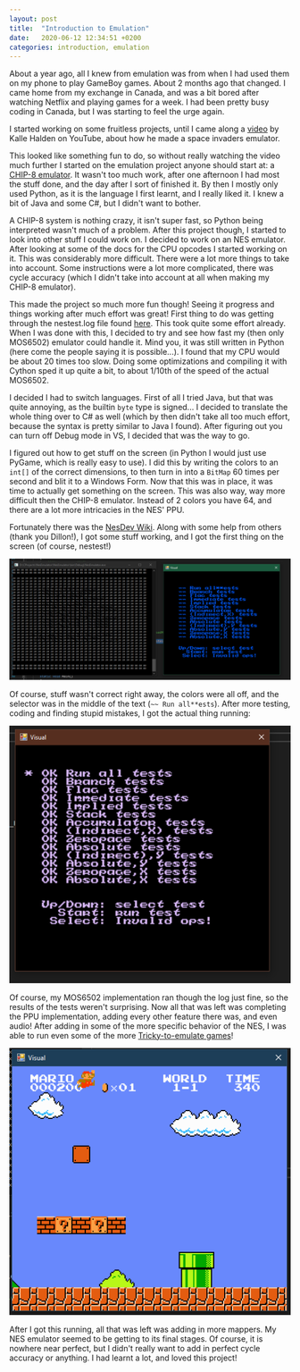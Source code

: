 ```yaml
---
layout: post
title:  "Introduction to Emulation"
date:   2020-06-12 12:34:51 +0200
categories: introduction, emulation
---
```


About a year ago, all I knew from emulation was from when I had used them on my phone to play GameBoy games. About 2 months ago that changed. I came home from my exchange in Canada, and was a bit bored after watching Netflix and playing games for a week. I had been pretty busy coding in Canada, but I was starting to feel the urge again.

I started working on some fruitless projects, until I came along a [video](https://www.youtube.com/watch?v=cjDwPCWm6-w&t=478s) by Kalle Halden on YouTube, about how he made a space invaders emulator.

This looked like something fun to do, so without really watching the video much further I started on the emulation project anyone should start at: a [CHIP-8 emulator](https://github.com/DenSinH/chip8). It wasn't too much work, after one afternoon I had most the stuff done, and the day after I sort of finished it. By then I mostly only used Python, as it is the language I first learnt, and I really liked it. I knew a bit of Java and some C#, but I didn't want to bother.

A CHIP-8 system is nothing crazy, it isn't super fast, so Python being interpreted wasn't much of a problem. After this project though, I started to look into other stuff I could work on. I decided to work on an NES emulator. After looking at some of the docs for the CPU opcodes I started working on it. This was considerably more difficult. There were a lot more things to take into account. Some instructions were a lot more complicated, there was cycle accuracy (which I didn't take into account at all when making my CHIP-8 emulator).

This made the project so much more fun though! Seeing it progress and things working after much effort was great! First thing to do was getting through the nestest.log file found [here](http://www.qmtpro.com/~nes/misc/). This took quite some effort already. When I was done with this, I decided to try and see how fast my (then only MOS6502) emulator could handle it. Mind you, it was still written in Python (here come the people saying it is possible...). I found that my CPU would be about 20 times too slow. Doing some optimizations and compiling it with Cython sped it up quite a bit, to about 1/10th of the speed of the actual MOS6502.

I decided I had to switch languages. First of all I tried Java, but that was quite annoying, as the builtin `byte` type is signed... I decided to translate the whole thing over to C# as well (which by then didn't take all too much effort, because the syntax is pretty similar to Java I found). After figuring out you can turn off Debug mode in VS, I decided that was the way to go.

I figured out how to get stuff on the screen (in Python I would just use PyGame, which is really easy to use). I did this by writing the colors to an `int[]` of the correct dimensions, to then turn in into a `BitMap` 60 times per second and blit it to a Windows Form. Now that this was in place, it was time to actually get something on the screen. This was also way, way more difficult then the CHIP-8 emulator. Instead of 2 colors you have 64, and there are a lot more intricacies in the NES' PPU.

Fortunately there was the [NesDev Wiki](http://wiki.nesdev.com/w/index.php/Nesdev_Wiki). Along with some help from others (thank you Dillon!), I got some stuff working, and I got the first thing on the screen (of course, nestest!)

<img src="../Images/NES/nestest_faillure.png">

Of course, stuff wasn't correct right away, the colors were all off, and the selector was in the middle of the text (`~~ Run all**ests`). After more testing, coding and finding stupid mistakes, I got the actual thing running:

<img src="../Images/NES/nestest.png">

Of course, my MOS6502 implementation ran though the log just fine, so the results of the tests weren't surprising. Now all that was left was completing the PPU implementation, adding every other feature there was, and even audio! After adding in some of the more specific behavior of the NES, I was able to run even some of the more [Tricky-to-emulate games](https://wiki.nesdev.com/w/index.php/Tricky-to-emulate_games)!

<img src="../Images/NES/smbworking.png">

After I got this running, all that was left was adding in more mappers. My NES emulator seemed to be getting to its final stages. Of course, it is nowhere near perfect, but I didn't really want to add in perfect cycle accuracy or anything. I had learnt a lot, and loved this project!
